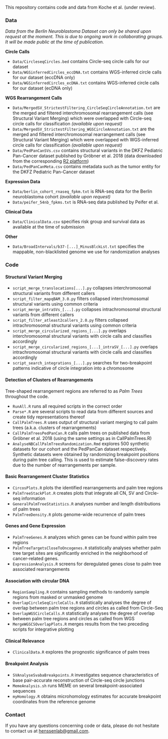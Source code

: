This repository contains code and data from Koche et al. (under review).

### Data

*Data from the Berlin Neuroblastoma Dataset can only be shared upon request at the moment. This is due to ongoing work in collaborating groups. It will be made public at the time of publication.*

**Circle Calls**
- `Data/CircleseqCircles.bed` contains Circle-seq circle calls for our dataset
- `Data/WGSinferredCircles_eccDNA.txt` contains WGS-inferred circle calls for our dataset (eccDNA only)
- `Data/WGSinferredCircles_ecDNA.txt` contains WGS-inferred circle calls for our dataset (ecDNA only)

**WGS Rearrangement Calls**
- `Data/MergedSV_StrictestFiltering_CircleSeqCircleAnnotation.txt` are the merged and filtered interchromosomal rearrangement calls (see Structural Variant Merging) which were overlapped with Circle-seq circle calls for classification *(available upon request)*
- `Data/MergedSV_StrictestFiltering_WGSCircleAnnotation.txt` are the merged and filtered interchromosomal rearrangement calls (see Structural Variant Merging) which were overlapped with WGS-inferred circle calls for classification *(available upon request)*
- `Data/PedPanCanSVs.csv` contains structural variants in the DKFZ Pediatric Pan-Cancer dataset published by Gröbner et al. 2018 (data downloaded from the corresponding [R2 platform](https://hgserver1.amc.nl/cgi-bin/r2/main.cgi?&dscope=DKFZ_PED&option=about_dscope))
- `Data/PedPanCanMeta.csv` contains metadata such as the tumor entity for the DKFZ Pediatric Pan-Cancer dataset

**Expression Data**
- `Data/berlin_cohort_rnaseq_fpkm.txt` is RNA-seq data for the Berlin neuroblastoma cohort *(available upon request)*
- `Data/peifer_54nb_fpkms.txt` is RNA-seq data published by Peifer et al.

**Clinical Data**
- `Data/ClinicalData.csv` specifies risk group and survival data as available at the time of submission

**Other**
- `Data/BroadIntervals/b37-[...]_MinusBlckLst.txt` specifies the mappable, non-blacklisted genome we use for randomization analyses

### Code

#### Structural Variant Merging
- `script_merge_translocations[...].py` collapses interchromosomal structural variants from different callers
- `script_filter_mapqBAM_3.0.py` filters collapsed interchromosomal structural variants using common criteria
- `script_merge_intraSVs_[...].py` collapses intrachromosomal structural variants from different callers
- `script_filter_atleast2callers_2.0.py` filters collapsed intrachromosomal structural variants using common criteria
- `script_merge_circularized_regions_[...].py` overlaps interchromosomal structural variants with circle calls and classifies accordingly
- `script_merge_circularized_regions_[...]_intraSV_[...].py` overlaps intrachromosomal structural variants with circle calls and classifies accordingly
- `script_search_integrations_[...].py` searches for two-breakpoint patterns indicative of circle integration into a chromosome

#### Detection of Clusters of Rearrangements
Tree-shaped rearrangement regions are referred to as *Palm Trees* throughout the code.
- `RunAll.R` runs all required scripts in the correct order
- `Parse*.R` are several scripts to read data from different sources and create tidy representations thereof
- `CallPalmTrees.R` uses output of structural variant merging to call palm trees (a.k.a. clusters of rearrangements)
- `CallPalmTreesPedPanCan.R` calls palm trees on published data from Gröbner et al. 2018 (using the same settings as in CallPalmTrees.R)
- `AnalyseNBCallPalmTreesRandomization.Rmd` explores 500 synthetic datasets for our cohort and the PedPanCan dataset respectively. Synthetic datasets were obtained by randomizing breakpoint positions during palm tree calling. This is used to estimate false-discovery rates due to the number of rearrangements per sample.

#### Basic Rearrangement Cluster Statistics
- `CircosPlots.R` plots the identified rearrangements and palm tree regions
- `PalmTreeStackPlot.R` creates plots that integrate all CN, SV and Circle-seq information
- `GeneralPalmTreeStatistics.R` analyses number and length distributions of palm trees
- `PalmTreeDensity.R` plots genome-wide recurrence of palm trees

#### Genes and Gene Expression
- `PalmTreeGenes.R` analyzes which genes can be found within palm tree regions
- `PalmTreeTargetsCloseToOncogenes.R` statistically analyses whether palm tree target sites are significantly enriched in the neighborhood of cancer-related genes.
- `ExpressionAnalysis.R` screens for deregulated genes close to palm tree associated rearrangements

#### Association with circular DNA
- `RegionSampling.R` contains sampling methods to randomly sample regions from masked or unmasked genome
- `OverlapCircleSeqCircleCalls.R` statistically analyses the degree of overlap between palm tree regions and circles as called from Circle-Seq
- `OverlapWGSCircleCalls.R` statistically analyses the degree of overlap between palm tree regions and circles as called from WGS
- `MergeWGSCSOverlapPlots.R` merges results from the two preceding scripts for integrative plotting

#### Clinical Relevance
- `ClinicalData.R` explores the prognostic significance of palm trees

#### Breakpoint Analysis
- `SVAnalyseSvabaBreakpoints.R` investigates sequence characteristics of base pair-accurate reconstruction of Circle-seq circle junctions
- `MemeAnalysis.sh` runs MEME on several breakpoint-associated sequences
- `myHomology.R` obtains microhomology estimates for accurate breakpoint coordinates from the reference genome

### Contact
If you have any questions concerning code or data, please do not hesitate to contact us at henssenlab@gmail.com.
